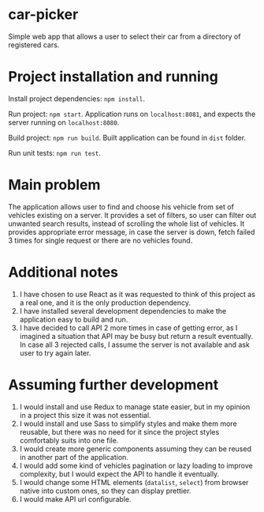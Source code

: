 # car-picker
Simple web app that allows a user to select their car from a directory of registered cars.

# Project installation and running
Install project dependencies: `npm install`.

Run project: `npm start`. Application runs on `localhost:8081`, and expects the server running on `localhost:8080`.

Build project: `npm run build`. Built application can be found in `dist` folder.

Run unit tests: `npm run test`.

# Main problem
The application allows user to find and choose his vehicle from set of vehicles existing on a server.
It provides a set of filters, so user can filter out unwanted search results, instead of scrolling the whole list of
vehicles.
It provides appropriate error message, in case the server is down, fetch failed 3 times for single request or there
are no vehicles found.

# Additional notes
1. I have chosen to use React as it was requested to think of this project as a real one, and it is the only production
dependency.
2. I have installed several development dependencies to make the application easy to build and run.
3. I have decided to call API 2 more times in case of getting error, as I imagined a situation that API may be busy but
return a result eventually. In case all 3 rejected calls, I assume the server is not available and ask user to try again
later.

# Assuming further development
1. I would install and use Redux to manage state easier, but in my opinion in a project this size it was not essential.
2. I would install and use Sass to simplify styles and make them more reusable, but there was no need for it since the
project styles comfortably suits into one file.
3. I would create more generic components assuming they can be reused in another part of the application.
4. I would add some kind of vehicles pagination or lazy loading to improve complexity, but I would expect the API to
handle it eventually.
5. I would change some HTML elements (`datalist`, `select`) from browser native into custom ones, so they can display
prettier.
6. I would make API url configurable.